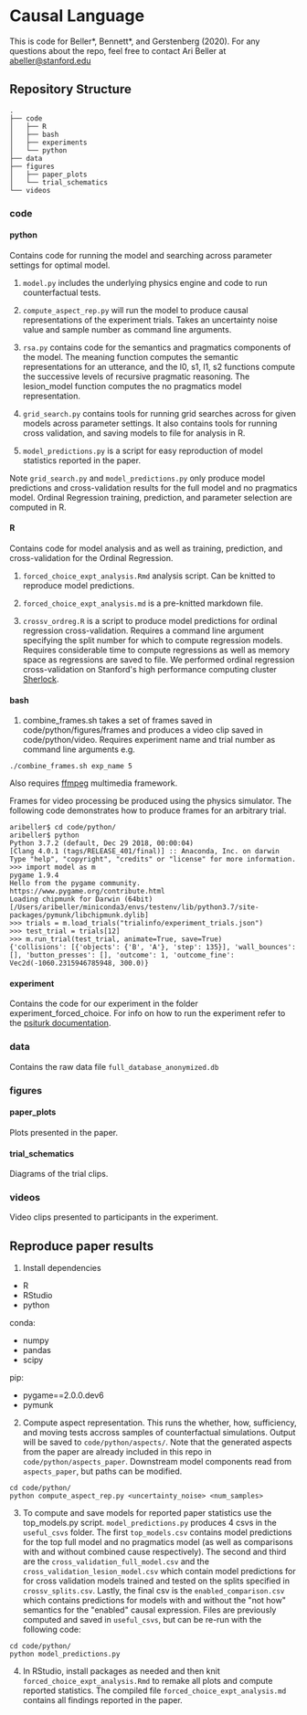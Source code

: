 # Causal Language

This is code for Beller*, Bennett*, and Gerstenberg (2020). For any questions about the repo, feel free to contact Ari Beller at abeller@stanford.edu

## Repository Structure

```
.
├── code
│   ├── R
│   ├── bash
│   ├── experiments
│   └── python
├── data
├── figures
│   ├── paper_plots
│   └── trial_schematics
└── videos
```

### code

#### python

Contains code for running the model and searching across parameter settings for optimal model.

1. `model.py` includes the underlying physics engine and code to run counterfactual tests.

2. `compute_aspect_rep.py` will run the model to produce causal representations of the experiment trials. Takes an uncertainty noise value and sample number as command line arguments.

3. `rsa.py` contains code for the semantics and pragmatics components of the model. The meaning function computes the semantic representations for an utterance, and the l0, s1, l1, s2 functions compute the successive levels of recursive pragmatic reasoning. The lesion_model function computes the no pragmatics model representation.

4. `grid_search.py` contains tools for running grid searches across for given models across parameter settings. It also contains tools for running cross validation, and saving models to file for analysis in R.

5. `model_predictions.py` is a script for easy reproduction of model statistics reported in the paper.

Note `grid_search.py` and `model_predictions.py` only produce model predictions and cross-validation results for the full model and no pragmatics model. Ordinal Regression training, prediction, and parameter selection are computed in R.

#### R

Contains code for model analysis and as well as training, prediction, and cross-validation for the Ordinal Regression.

1. `forced_choice_expt_analysis.Rmd` analysis script. Can be knitted to reproduce model predictions.

2. `forced_choice_expt_analysis.md` is a pre-knitted markdown file. 

3. `crossv_ordreg.R` is a script to produce model predictions for ordinal regression cross-validation. Requires a command line argument specifying the split number for which to compute regression models. Requires considerable time to compute regressions as well as memory space as regressions are saved to file. We performed ordinal regression cross-validation on Stanford's high performance computing cluster [Sherlock](https://www.sherlock.stanford.edu/).

#### bash

1. combine_frames.sh takes a set of frames saved in code/python/figures/frames and produces a video clip saved in code/python/video. Requires experiment name and trial number as command line arguments e.g.

`./combine_frames.sh exp_name 5`

Also requires [ffmpeg](https://ffmpeg.org/) multimedia framework.

Frames for video processing be produced using the physics simulator. The following code demonstrates how to produce frames for an arbitrary trial.

```
aribeller$ cd code/python/
aribeller$ python
Python 3.7.2 (default, Dec 29 2018, 00:00:04) 
[Clang 4.0.1 (tags/RELEASE_401/final)] :: Anaconda, Inc. on darwin
Type "help", "copyright", "credits" or "license" for more information.
>>> import model as m
pygame 1.9.4
Hello from the pygame community. https://www.pygame.org/contribute.html
Loading chipmunk for Darwin (64bit) [/Users/aribeller/miniconda3/envs/testenv/lib/python3.7/site-packages/pymunk/libchipmunk.dylib]
>>> trials = m.load_trials("trialinfo/experiment_trials.json")
>>> test_trial = trials[12]
>>> m.run_trial(test_trial, animate=True, save=True)
{'collisions': [{'objects': {'B', 'A'}, 'step': 135}], 'wall_bounces': [], 'button_presses': [], 'outcome': 1, 'outcome_fine': Vec2d(-1060.2315946785948, 300.0)}
```

#### experiment

Contains the code for our experiment in the folder experiment_forced_choice. For info on how to run the experiment refer to the [psiturk documentation](https://psiturk.org/).

### data

Contains the raw data file `full_database_anonymized.db`

### figures

#### paper_plots

Plots presented in the paper.

#### trial_schematics

Diagrams of the trial clips.

### videos

Video clips presented to participants in the experiment.

## Reproduce paper results

1. Install dependencies

* R
* RStudio
* python

conda:

* numpy
* pandas
* scipy

pip:

* pygame==2.0.0.dev6
* pymunk

2. Compute aspect representation. This runs the whether, how, sufficiency, and moving tests accross samples of counterfactual simulations. Output will be saved to `code/python/aspects/`. Note that the generated aspects from the paper are already included in this repo in `code/python/aspects_paper`. Downstream model components read from `aspects_paper`, but paths can be modified. 

```
cd code/python/
python compute_aspect_rep.py <uncertainty_noise> <num_samples>
```

3. To compute and save models for reported paper statistics use the top_models.py script. `model_predictions.py` produces 4 csvs in the `useful_csvs` folder. The first `top_models.csv` contains model predictions for the top full model and no pragmatics model (as well as comparisons with and without combined cause respectively). The second and third are the `cross_validation_full_model.csv` and the `cross_validation_lesion_model.csv` which contain model predictions for for cross validation models trained and tested on the splits specified in `crossv_splits.csv`. Lastly, the final csv is the `enabled_comparison.csv` which contains predictions for models with and without the "not how" semantics for the "enabled" causal expression. Files are previously computed and saved in `useful_csvs`, but can be re-run with the following code:

```
cd code/python/
python model_predictions.py
```

4. In RStudio, install packages as needed and then knit `forced_choice_expt_analysis.Rmd` to remake all plots and compute reported statistics. The compiled file `forced_choice_expt_analysis.md` contains all findings reported in the paper.